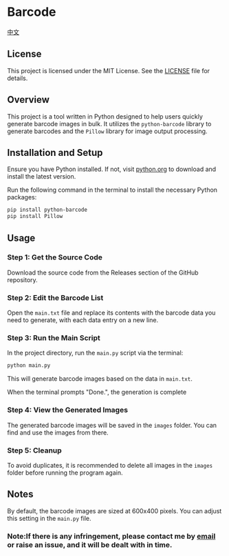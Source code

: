 # Barcode
[中文](https://github.com/taskschd1145/Barcode/blob/main/README_cn.md)

## License

This project is licensed under the MIT License. See the [LICENSE](LICENSE) file for details.

## Overview

This project is a tool written in Python designed to help users quickly generate barcode images in bulk. It utilizes the `python-barcode` library to generate barcodes and the `Pillow` library for image output processing.

## Installation and Setup

Ensure you have Python installed. If not, visit [python.org](https://www.python.org/downloads/) to download and install the latest version.

Run the following command in the terminal to install the necessary Python packages:

```bash
pip install python-barcode
pip install Pillow
```

## Usage

### Step 1: Get the Source Code

Download the source code from the Releases section of the GitHub repository.

### Step 2: Edit the Barcode List

Open the `main.txt` file and replace its contents with the barcode data you need to generate, with each data entry on a new line.

### Step 3: Run the Main Script

In the project directory, run the `main.py` script via the terminal:

```bash
python main.py
```

This will generate barcode images based on the data in `main.txt`.

When the terminal prompts "Done.", the generation is complete

### Step 4: View the Generated Images

The generated barcode images will be saved in the `images` folder. You can find and use the images from there.

### Step 5: Cleanup

To avoid duplicates, it is recommended to delete all images in the `images` folder before running the program again.

## Notes

By default, the barcode images are sized at 600x400 pixels. You can adjust this setting in the `main.py` file.
### Note:If there is any infringement, please contact me by [email](mailto:taskschd@hotmail.com) or raise an issue, and it will be dealt with in time.


